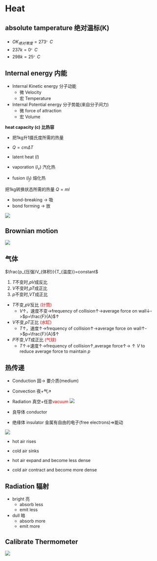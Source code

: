 # Heat
## absolute tamperature 绝对温标(K)

- $OK_{绝对零度} = 273^{。}C$
- $237k = 0^{。}C$
- $298k=25^{。}C$

## Internal energy 内能
- Internal Kinetic energy 分子动能
	- 微 Velocity
	- 宏 Temperature
- Internal Potential energy 分子势能(来自分子间力)
	- 微 force of attraction
	- 宏 Volume

**heat capacity (c) 比热容**
- 把1kg升1摄氏度所需的热量
- $Q=cm\Delta{T}$

- latent heat ($l$)
- vaporation ($l_{v}$) 汽化热
- fusion ($l_{f}$) 熔化热

把1kg转换状态所需的热量
$Q=ml$
- bond-breaking -> 吸
- bond forming -> 放

![](../img/Screenshot_20250216-141517_微信.png)

## Brownian motion
![](../img/Screenshot_20250216-141949_微信.png)

## 气体
$\frac{p_{压强}V_{体积}}{T_{温度}}=constant$
1. $T$不变时,$pV$成反比
2. $V$不变时,$pT$成正比
3. $p$不变时,$VT$成正比

 - $T$不变,$pV$反比 <span style="color:red;">(针筒)</span>
	- $V\uparrow$，速度不变->frequency of collision$\uparrow$->average force on wall$\downarrow$->$p=\frac{F}{A}$$\uparrow$
- $V$不变,$pT$正比 <span style="color:red;">(水缸)</span>
	- $T$$\uparrow$，速度$\uparrow$->frequency of collision$\uparrow$->average force on wall$\uparrow$->$p=\frac{F}{A}$$\uparrow$
- $P$不变,$VT$成正比 <span style="color:red;">(气球)</span>
	- $T\uparrow$->速度$\uparrow$->frequency of collision$\uparrow$,average force$\uparrow$->$\uparrow V$ to reduce average force to maintain $p$

## 热传递
- Conduction 固$\rightarrow$ 要介质(medium)
- Convection 夜+气$\nearrow$
- Radiation 真空+任意<span style="color:red;">vacuum</span>
![](../img/Screenshot_20250216-153324_微信.png)

- 良导体 conductor
- 绝缘体 insulator
金属有自由的电子(free electrons)$\Rightarrow$能动

![](../img/Screenshot_20250216-154513_微信.png)
- hot air rises
- cold air sinks

- hot air expand and become less dense
- cold air contract and become more dense

## Radiation 辐射
- bright 亮
	- absorb less
	- emit less
- dull 暗
	- absorb more
	- emit more

## Calibrate Thermometer
![](../img/Screenshot_20250216-195316_微信.png)